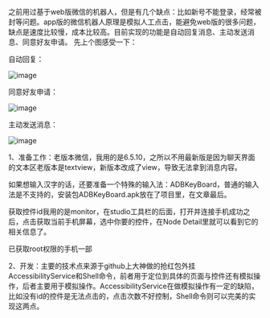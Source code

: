    之前用过基于web版微信的机器人，但是有几个缺点：比如新号不能登录，经常被封等问题。app版的微信机器人原理是模拟人工点击，能避免web版的很多问题，缺点是速度比较慢，成本比较高。目前实现的功能是自动回复消息、主动发送消息、同意好友申请。 
先上个图感受一下： 

自动回复：

![image](https://github.com/DaQinShgy/Robot/blob/master/sendMsg.gif)

同意好友申请：

![image](https://github.com/DaQinShgy/Robot/blob/master/agreeAddFriend.gif)

主动发送消息：

![image](https://github.com/DaQinShgy/Robot/blob/master/pushMsg.gif)
 
 1、准备工作：老版本微信，我用的是6.5.10，之所以不用最新版是因为聊天界面的文本区老版本是textview，新版本改成了view，导致无法拿到消息内容。 
    
   如果想输入汉字的话，还要准备一个特殊的输入法：ADBKeyBoard，普通的输入法是不支持的，安装包ADBKeyBoard.apk放在了项目里，在文章最后。 
    
   获取控件id我用的是monitor，在studio工具栏的后面，打开并连接手机成功之后，点击获取当前手机屏幕，选中你要的控件，在Node Detail里就可以看到它的相关信息了。 
   
   已获取root权限的手机一部
   
 2、开发：主要的技术点来源于github上大神做的抢红包外挂AccessibilityService和Shell命令，前者用于定位到具体的页面与控件还有模拟操作，后者主要用于模拟操作。AccessibilityService在做模拟操作有一定的缺陷，比如没有id的控件是无法点击的，点击次数不好控制，Shell命令则可以完美的实现这两点。
